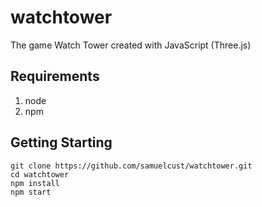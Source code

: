 # watchtower

The game Watch Tower created with JavaScript (Three.js)

## Requirements

1. node
2. npm

## Getting Starting

```
git clone https://github.com/samuelcust/watchtower.git
cd watchtower
npm install
npm start
``` 

